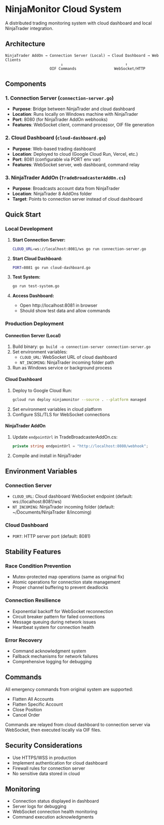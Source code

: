 # NinjaMonitor Cloud System

A distributed trading monitoring system with cloud dashboard and local NinjaTrader integration.

## Architecture

```
NinjaTrader AddOn → Connection Server (Local) → Cloud Dashboard → Web Clients
                         ↓                            ↑
                    OIF Commands                 WebSocket/HTTP
```

## Components

### 1. Connection Server (`connection-server.go`)
- **Purpose**: Bridge between NinjaTrader and cloud dashboard
- **Location**: Runs locally on Windows machine with NinjaTrader
- **Port**: 8080 (for NinjaTrader AddOn webhooks)
- **Features**: WebSocket client, command processor, OIF file generation

### 2. Cloud Dashboard (`cloud-dashboard.go`)
- **Purpose**: Web-based trading dashboard
- **Location**: Deployed to cloud (Google Cloud Run, Vercel, etc.)
- **Port**: 8081 (configurable via PORT env var)
- **Features**: WebSocket server, web dashboard, command relay

### 3. NinjaTrader AddOn (`TradeBroadcasterAddOn.cs`)
- **Purpose**: Broadcasts account data from NinjaTrader
- **Location**: NinjaTrader 8 AddOns folder
- **Target**: Points to connection server instead of cloud dashboard

## Quick Start

### Local Development
1. **Start Connection Server:**
   ```bash
   CLOUD_URL=ws://localhost:8081/ws go run connection-server.go
   ```

2. **Start Cloud Dashboard:**
   ```bash
   PORT=8081 go run cloud-dashboard.go
   ```

3. **Test System:**
   ```bash
   go run test-system.go
   ```

4. **Access Dashboard:**
   - Open http://localhost:8081 in browser
   - Should show test data and allow commands

### Production Deployment

#### Connection Server (Local)
1. Build binary: `go build -o connection-server connection-server.go`
2. Set environment variables:
   - `CLOUD_URL`: WebSocket URL of cloud dashboard
   - `NT_INCOMING`: NinjaTrader incoming folder path
3. Run as Windows service or background process

#### Cloud Dashboard
1. Deploy to Google Cloud Run:
   ```bash
   gcloud run deploy ninjamonitor --source . --platform managed
   ```
2. Set environment variables in cloud platform
3. Configure SSL/TLS for WebSocket connections

#### NinjaTrader AddOn
1. Update `endpointUrl` in TradeBroadcasterAddOn.cs:
   ```csharp
   private string endpointUrl = "http://localhost:8080/webhook";
   ```
2. Compile and install in NinjaTrader

## Environment Variables

### Connection Server
- `CLOUD_URL`: Cloud dashboard WebSocket endpoint (default: ws://localhost:8081/ws)
- `NT_INCOMING`: NinjaTrader incoming folder (default: ~/Documents/NinjaTrader 8/incoming)

### Cloud Dashboard
- `PORT`: HTTP server port (default: 8081)

## Stability Features

### Race Condition Prevention
- Mutex-protected map operations (same as original fix)
- Atomic operations for connection state management
- Proper channel buffering to prevent deadlocks

### Connection Resilience
- Exponential backoff for WebSocket reconnection
- Circuit breaker pattern for failed connections
- Message queuing during network issues
- Heartbeat system for connection health

### Error Recovery
- Command acknowledgment system
- Fallback mechanisms for network failures
- Comprehensive logging for debugging

## Commands

All emergency commands from original system are supported:
- Flatten All Accounts
- Flatten Specific Account  
- Close Position
- Cancel Order

Commands are relayed from cloud dashboard to connection server via WebSocket, then executed locally via OIF files.

## Security Considerations

- Use HTTPS/WSS in production
- Implement authentication for cloud dashboard
- Firewall rules for connection server
- No sensitive data stored in cloud

## Monitoring

- Connection status displayed in dashboard
- Server logs for debugging
- WebSocket connection health monitoring
- Command execution acknowledgments